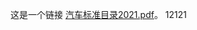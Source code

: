这是一个链接 [汽车标准目录2021.pdf](http://www.cheyou.group/%E6%B1%BD%E8%BD%A6%E6%A0%87%E5%87%86%E7%9B%AE%E5%BD%952021.pdf)。
12121